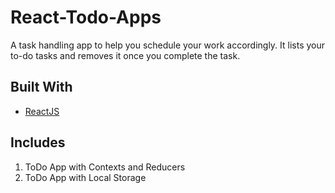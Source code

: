 # React-Todo-Apps

A task handling app to help you schedule your work accordingly. It lists your to-do tasks and removes it once you complete the task.

## Built With

- [ReactJS](https://reactjs.org/)

## Includes
1. ToDo App with Contexts and Reducers
2. ToDo App with Local Storage